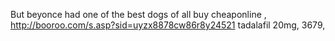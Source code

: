 But beyonce had one of the best dogs of all buy cheaponline ,  http://booroo.com/s.asp?sid=uyzx8878cw86r8y24521 tadalafil 20mg,  3679, 